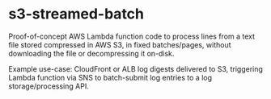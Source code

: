 # s3-streamed-batch
Proof-of-concept AWS Lambda function code to process lines from a text file stored compressed in AWS S3, in fixed batches/pages, without downloading the file or decompressing it on-disk.
  
Example use-case: CloudFront or ALB log digests delivered to S3, triggering Lambda function via SNS to batch-submit log entries to a log storage/processing API.
